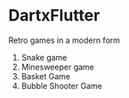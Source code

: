 # DartxFlutter
Retro games in a modern form
1) Snake game
2) Minesweeper game
3) Basket Game
4) Bubble Shooter Game
